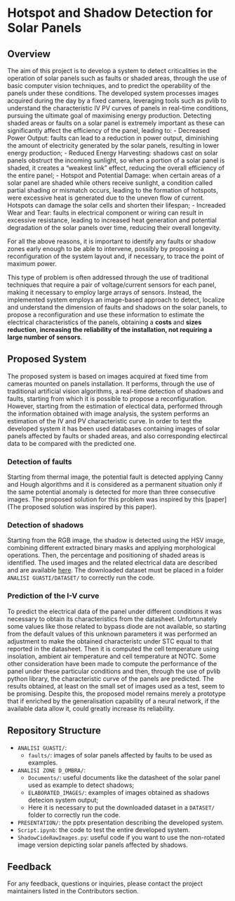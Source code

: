 
# Hotspot and Shadow Detection for Solar Panels

## Overview
The aim of this project is to develop a system to detect criticalities in the operation of solar panels such as faults or shaded areas, through the use of basic computer vision techniques, and to predict the operability of the panels under these conditions. The developed system processes images acquired during the day by a fixed camera, leveraging tools such as pvlib to understand the characteristic IV PV curves of panels in real-time conditions, pursuing the ultimate goal of maximising energy production. 
Detecting shaded areas or faults on a solar panel is extremely important as these can significantly affect the efficiency of the panel, leading to:
    - Decreased Power Output: faults can lead to a reduction in power output, diminishing the amount of electricity generated by the solar panels, resulting in lower energy production;
    - Reduced Energy Harvesting: shadows cast on solar panels obstruct the incoming sunlight, so when a portion of a solar panel is shaded, it creates a “weakest link” effect, reducing the overall efficiency of the entire panel;
    - Hotspot and Potential Damage: when certain areas of a solar panel are shaded while others receive sunlight, a condition called partial shading or mismatch occurs, leading to the formation of hotspots, were excessive heat is generated due to the uneven flow of current. Hotspots can damage the solar cells and shorten their lifespan;
    - Increaded Wear and Tear: faults in electrical component or wiring can result in excessive resistance, leading to increased heat generation and potential degradation of the solar panels over time, reducing their overall longevity.

For all the above reasons, it is important to identify any faults or shadow zones early enough to be able to intervene, possibly by proposing a reconfiguration of the system layout and, if necessary, to trace the point of maximum power.

This type of problem is often addressed through the use of traditional techniques that require a pair of voltage/current sensors for each panel, making it necessary to employ large arrays of sensors. Instead, the implemented system employs an image-based approach to detect, localize and understand the dimension of faults and shadows on the solar panels, to propose a reconfiguration and use these information to estimate the electrical characteristics of the panels, obtaining a **costs** and **sizes reduction**, **increasing the reliability of the installation, not requiring a large number of sensors**.

## Proposed System
The proposed system is based on images acquired at fixed time from cameras mounted on panels installation. It performs, through the use of traditional artificial vision algorithms, a real-time detection of shadows and faults, starting from which it is possible to propose a reconfiguration. However, starting from the estimation of electical data, performed through the information obtained with image analysis, the system performs an estimation of the IV and PV characteristic curve. In order to test the developed system it has been used databases containing images of solar panels affected by faults or shaded areas, and also corresponding electircal data to be compared with the predicted one.
### Detection of faults 
Starting from thermal image, the potential fault is detected applying Canny and Hough algorithms and it is considered as a permanent situation only if the same potential anomaly is detected for more than three consecutive images. The proposed solution for this problem was inspired by this [paper](The proposed solution was inspired by this paper).
### Detection of shadows
Starting from the RGB image, the shadow is detected using the HSV image, combining different extracted binary masks and applying morphological operations. Then, the percentage and positioning of shaded areas is identified. The used images and the related electrical data are described and are available [here](https://www.mdpi.com/2306-5729/7/6/82). The downloaded dataset must be placed in a folder `ANALISI GUASTI/DATASET/` to correctly run the code.
### Prediction of the I-V curve
To predict the electrical data of the panel under different conditions it was necessary to obtain its characteristics from the datasheet. Unfortunately some values like those related to bypass diode are not available, so starting from the default values of this unknown parameters it was performed an adjustment to make the obtained characteristc under STC equal to that reported in the datasheet. Then it is computed the cell temperature using insolation, ambient air temperature and cell temperature at NOTC. Some other consideration have been made to compute the performance of the panel under these particular conditions and then, through the use of pvlib python library, the characteristic curve of the panels are predicted. 
The results obtained, at least on the small set of images used as a test, seem to be promising. Despite this, the proposed model remains merely a prototype that if enriched by the generalisation capability of a neural network, if the available data allow it, could greatly increase its reliability.

## Repository Structure
- `ANALISI GUASTI/`:
    - `faults/`: images of solar panels affected by faults to be used as examples.
- `ANALISI ZONE D_OMBRA/`:
    - `Documents/`: useful documents like the datasheet of the solar panel used as example to detect shadows;
    - `ELABORATED_IMAGES/`: examples of images obtained as shadows detecion system output;
    - Here it is necessary to put the downloaded dataset in a `DATASET/` folder to correctly run the code.
- `PRESENTATION/`: the pptx presentation describing the developed system.
- `Script.ipynb`: the code to test the entire developed system.
- `ShadowCideRawImages.py`: useful code if you want to use the non-rotated image version depicting solar panels affected by shadows.

## Feedback
For any feedback, questions or inquiries, please contact the project maintainers listed in the Contributors section.

